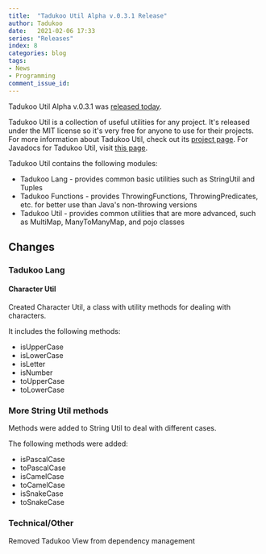 ```yaml
---
title:  "Tadukoo Util Alpha v.0.3.1 Release"
author: Tadukoo
date:   2021-02-06 17:33
series: "Releases"
index: 8
categories: blog
tags: 
- News
- Programming
comment_issue_id: 
---
```

Tadukoo Util Alpha v.0.3.1 was [released today](https://github.com/Tadukooverse/TadukooUtil/releases/tag/v.0.3.1-Alpha).

Tadukoo Util is a collection of useful utilities for any project. It's released under the MIT license so it's very free for anyone to use for their projects. For more information about 
Tadukoo Util, check out its [project page](/projects/TadukooUtil.html). For Javadocs for Tadukoo Util, visit [this page](/docs/TadukooUtil/current/index.html).

Tadukoo Util contains the following modules:
- Tadukoo Lang - provides common basic utilities such as StringUtil and Tuples
- Tadukoo Functions - provides ThrowingFunctions, ThrowingPredicates, etc. for better use than Java's non-throwing versions
- Tadukoo Util - provides common utilities that are more advanced, such as MultiMap, ManyToManyMap, and pojo classes

## Changes
### Tadukoo Lang
#### Character Util
Created Character Util, a class with utility methods for dealing with characters.

It includes the following methods:
- isUpperCase
- isLowerCase
- isLetter
- isNumber
- toUpperCase
- toLowerCase

### More String Util methods
Methods were added to String Util to deal with different cases.

The following methods were added:
- isPascalCase
- toPascalCase
- isCamelCase
- toCamelCase
- isSnakeCase
- toSnakeCase

### Technical/Other
Removed Tadukoo View from dependency management

